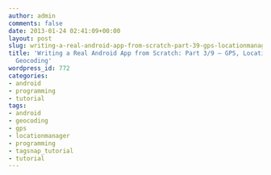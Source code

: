 ```yaml
---
author: admin
comments: false
date: 2013-01-24 02:41:09+00:00
layout: post
slug: writing-a-real-android-app-from-scratch-part-39-gps-locationmanager-and-geocoding
title: 'Writing a Real Android App from Scratch: Part 3/9 – GPS, LocationManager and
  Geocoding'
wordpress_id: 772
categories:
- android
- programming
- tutorial
tags:
- android
- geocoding
- gps
- locationmanager
- programming
- tagsnap_tutorial
- tutorial
---
```


